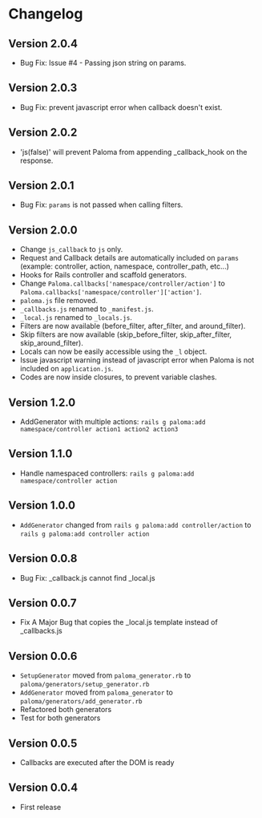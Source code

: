 Changelog
=

Version 2.0.4
-
* Bug Fix: Issue #4 - Passing json string on params.

Version 2.0.3
-
* Bug Fix: prevent javascript error when callback doesn't exist.

Version 2.0.2
-
* 'js(false)' will prevent Paloma from appending _callback_hook on the response.

Version 2.0.1
-
* Bug Fix: `params` is not passed when calling filters.

Version 2.0.0
-
* Change `js_callback` to `js` only.
* Request and Callback details are automatically included on `params` (example: controller, action, namespace, controller_path, etc...)
* Hooks for Rails controller and scaffold generators.
* Change `Paloma.callbacks['namespace/controller/action']` to `Paloma.callbacks['namespace/controller']['action']`.
* `paloma.js` file removed.
* `_callbacks.js` renamed to `_manifest.js`.
* `_local.js` renamed to `_locals.js`.
* Filters are now available (before_filter, after_filter, and around_filter).
* Skip filters are now available (skip_before_filter, skip_after_filter, skip_around_filter).
* Locals can now be easily accessible using the `_l` object.
* Issue javascript warning instead of javascript error when Paloma is not included on `application.js`.
* Codes are now inside closures, to prevent variable clashes.

Version 1.2.0
-
* AddGenerator with multiple actions: `rails g paloma:add namespace/controller action1 action2 action3`

Version 1.1.0
-
* Handle namespaced controllers: `rails g paloma:add namespace/controller action`

Version 1.0.0
-
* `AddGenerator` changed from `rails g paloma:add controller/action` to `rails g paloma:add controller action`

Version 0.0.8
-
* Bug Fix: _callback.js cannot find _local.js

Version 0.0.7
-
* Fix A Major Bug that copies the _local.js template instead of _callbacks.js

Version 0.0.6
-
* `SetupGenerator` moved from `paloma_generator.rb` to `paloma/generators/setup_generator.rb`
* `AddGenerator` moved from `paloma_generator` to `paloma/generators/add_generator.rb`
* Refactored both generators
* Test for both generators

Version 0.0.5
-
* Callbacks are executed after the DOM is ready

Version 0.0.4
-
* First release

